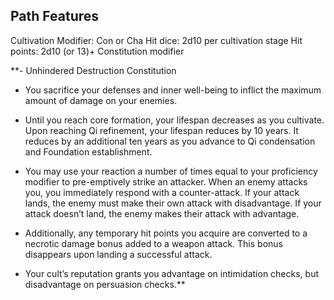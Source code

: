 

## Path Features
Cultivation Modifier: Con or Cha
Hit dice: 2d10 per cultivation stage 
Hit points: 2d10 (or 13)+ Constitution modifier

**- Unhindered Destruction Constitution
    

- You sacrifice your defenses and inner well-being to inflict the maximum amount of damage on your enemies. 
    
- Until you reach core formation, your lifespan decreases as you cultivate. Upon reaching Qi refinement, your lifespan reduces by 10 years. It reduces by an additional ten years as you advance to Qi condensation and Foundation establishment. 
    
- You may use your reaction a number of times equal to your proficiency modifier to pre-emptively strike an attacker. When an enemy attacks you, you immediately respond with a counter-attack. If your attack lands, the enemy must make their own attack with disadvantage. If your attack doesn’t land, the enemy makes their attack with advantage.
    
- Additionally, any temporary hit points you acquire are converted to a necrotic damage bonus added to a weapon attack. This bonus disappears upon landing a successful attack. 
    
- Your cult’s reputation grants you advantage on intimidation checks, but disadvantage on persuasion checks.**
